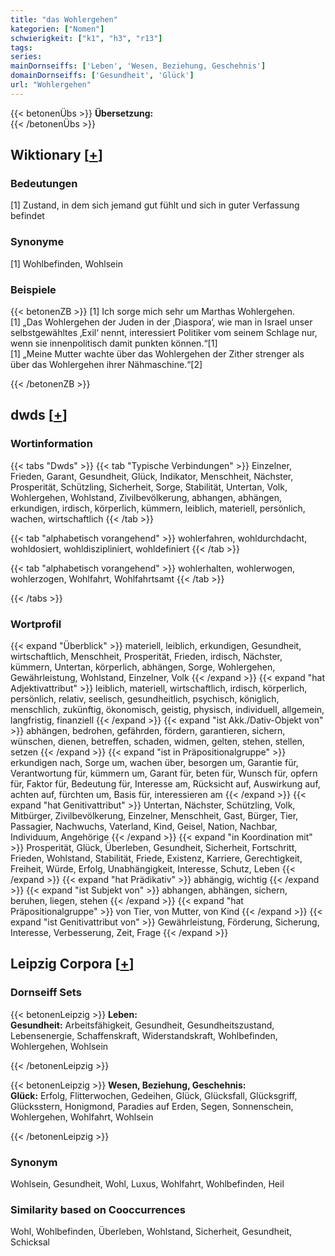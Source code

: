 ```yaml
---
title: "das Wohlergehen"
kategorien: ["Nomen"]
schwierigkeit: ["k1", "h3", "r13"]
tags:
series:
mainDornseiffs: ['Leben', 'Wesen, Beziehung, Geschehnis']
domainDornseiffs: ['Gesundheit', 'Glück']
url: "Wohlergehen"
---
```


{{< betonenÜbs >}}
**Übersetzung:**  
{{< /betonenÜbs >}}

## Wiktionary [[+](https://de.wiktionary.org/wiki/Wohlergehen)]

### Bedeutungen
[1] Zustand, in dem sich jemand gut fühlt und sich in guter Verfassung befindet  

### Synonyme
[1] Wohlbefinden, Wohlsein  

### Beispiele
{{< betonenZB >}}
[1] Ich sorge mich sehr um Marthas Wohlergehen.  
[1] „Das Wohlergehen der Juden in der ‚Diaspora‘, wie man in Israel unser selbstgewähltes ‚Exil‘ nennt, interessiert Politiker vom seinem Schlage nur, wenn sie innenpolitisch damit punkten können.“[1]  
[1] „Meine Mutter wachte über das Wohlergehen der Zither strenger als über das Wohlergehen ihrer Nähmaschine.“[2]  

{{< /betonenZB >}}


## dwds [[+](https://www.dwds.de/wb/Wohlergehen)]

### Wortinformation
{{< tabs "Dwds" >}}
{{< tab "Typische Verbindungen" >}}
Einzelner, Frieden, Garant, Gesundheit, Glück, Indikator, Menschheit, Nächster, Prosperität, Schützling, Sicherheit, Sorge, Stabilität, Untertan, Volk, Wohlergehen, Wohlstand, Zivilbevölkerung, abhangen, abhängen, erkundigen, irdisch, körperlich, kümmern, leiblich, materiell, persönlich, wachen, wirtschaftlich
{{< /tab >}}

{{< tab "alphabetisch vorangehend" >}}
wohlerfahren, wohldurchdacht, wohldosiert, wohldiszipliniert, wohldefiniert
{{< /tab >}}

{{< tab "alphabetisch vorangehend" >}}
wohlerhalten, wohlerwogen, wohlerzogen, Wohlfahrt, Wohlfahrtsamt
{{< /tab >}}

{{< /tabs >}}

### Wortprofil
{{< expand "Überblick" >}} materiell, leiblich, erkundigen, Gesundheit, wirtschaftlich, Menschheit, Prosperität, Frieden, irdisch, Nächster, kümmern, Untertan, körperlich, abhängen, Sorge, Wohlergehen, Gewährleistung, Wohlstand, Einzelner, Volk {{< /expand >}}
{{< expand "hat Adjektivattribut" >}} leiblich, materiell, wirtschaftlich, irdisch, körperlich, persönlich, relativ, seelisch, gesundheitlich, psychisch, königlich, menschlich, zukünftig, ökonomisch, geistig, physisch, individuell, allgemein, langfristig, finanziell {{< /expand >}}
{{< expand "ist Akk./Dativ-Objekt von" >}} abhängen, bedrohen, gefährden, fördern, garantieren, sichern, wünschen, dienen, betreffen, schaden, widmen, gelten, stehen, stellen, setzen {{< /expand >}}
{{< expand "ist in Präpositionalgruppe" >}} erkundigen nach, Sorge um, wachen über, besorgen um, Garantie für, Verantwortung für, kümmern um, Garant für, beten für, Wunsch für, opfern für, Faktor für, Bedeutung für, Interesse am, Rücksicht auf, Auswirkung auf, achten auf, fürchten um, Basis für, interessieren am {{< /expand >}}
{{< expand "hat Genitivattribut" >}} Untertan, Nächster, Schützling, Volk, Mitbürger, Zivilbevölkerung, Einzelner, Menschheit, Gast, Bürger, Tier, Passagier, Nachwuchs, Vaterland, Kind, Geisel, Nation, Nachbar, Individuum, Angehörige {{< /expand >}}
{{< expand "in Koordination mit" >}} Prosperität, Glück, Überleben, Gesundheit, Sicherheit, Fortschritt, Frieden, Wohlstand, Stabilität, Friede, Existenz, Karriere, Gerechtigkeit, Freiheit, Würde, Erfolg, Unabhängigkeit, Interesse, Schutz, Leben {{< /expand >}}
{{< expand "hat Prädikativ" >}} abhängig, wichtig {{< /expand >}}
{{< expand "ist Subjekt von" >}} abhangen, abhängen, sichern, beruhen, liegen, stehen {{< /expand >}}
{{< expand "hat Präpositionalgruppe" >}} von Tier, von Mutter, von Kind {{< /expand >}}
{{< expand "ist Genitivattribut von" >}} Gewährleistung, Förderung, Sicherung, Interesse, Verbesserung, Zeit, Frage {{< /expand >}}

## Leipzig Corpora [[+](https://corpora.uni-leipzig.de/en/res?word=Wohlergehen&corpusId=deu_newscrawl-public_2018)]

### Dornseiff Sets
{{< betonenLeipzig >}}
**Leben:**  
**Gesundheit:** Arbeitsfähigkeit, Gesundheit, Gesundheitszustand, Lebensenergie, Schaffenskraft, Widerstandskraft, Wohlbefinden, Wohlergehen, Wohlsein  

{{< /betonenLeipzig >}}


{{< betonenLeipzig >}}
**Wesen, Beziehung, Geschehnis:**  
**Glück:** Erfolg, Flitterwochen, Gedeihen, Glück, Glücksfall, Glücksgriff, Glücksstern, Honigmond, Paradies auf Erden, Segen, Sonnenschein, Wohlergehen, Wohlfahrt, Wohlsein  

{{< /betonenLeipzig >}}

### Synonym
Wohlsein, Gesundheit, Wohl, Luxus, Wohlfahrt, Wohlbefinden, Heil


### Similarity based on Cooccurrences
Wohl, Wohlbefinden, Überleben, Wohlstand, Sicherheit, Gesundheit, Schicksal

